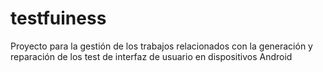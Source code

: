 # testfuiness
Proyecto para la gestión de los trabajos relacionados con la generación y reparación de los test de interfaz de usuario en dispositivos Android
